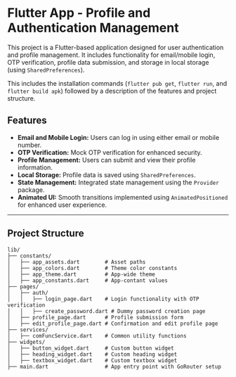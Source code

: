 # Flutter App - Profile and Authentication Management

This project is a Flutter-based application designed for user authentication and profile management. It includes functionality for email/mobile login, OTP verification, profile data submission, and storage in local storage (using `SharedPreferences`).


This includes the installation commands (`flutter pub get`, `flutter run`, and `flutter build apk`) followed by a description of the features and project structure.

## Features
- **Email and Mobile Login:** Users can log in using either email or mobile number.
- **OTP Verification:** Mock OTP verification for enhanced security.
- **Profile Management:** Users can submit and view their profile information.
- **Local Storage:** Profile data is saved using `SharedPreferences`.
- **State Management:** Integrated state management using the `Provider` package.
- **Animated UI:** Smooth transitions implemented using `AnimatedPositioned` for enhanced user experience.

---

## Project Structure

```plaintext
lib/
├── constants/
│   ├── app_assets.dart        # Asset paths
│   ├── app_colors.dart        # Theme color constants
│   ├── app_theme.dart         # App-wide theme
│   ├── app_constants.dart     # App-contant values
├── pages/
│   ├── auth/
│   │   ├── login_page.dart    # Login functionality with OTP verification
│   │   ├── create_password.dart # Dummy password creation page
│   ├── profile_page.dart      # Profile submission form
│   ├── edit_profile_page.dart # Confirmation and edit profile page
├── services/
│   ├── comFuncService.dart    # Common utility functions
├── widgets/
│   ├── button_widget.dart     # Custom button widget
│   ├── heading_widget.dart    # Custom heading widget
│   ├── textbox_widget.dart    # Custom textbox widget
├── main.dart                  # App entry point with GoRouter setup
